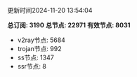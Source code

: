 更新时间2024-11-20 13:54:04

**总订阅: 3190**
**总节点: 22971**
**有效节点: 8031**
- v2ray节点: 5684
- trojan节点: 992
- ss节点: 1347
- ssr节点: 8
